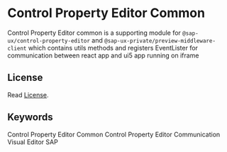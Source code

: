 # Control Property Editor Common

Control Property Editor common is a supporting module for `@sap-ux/control-property-editor` and `@sap-ux-private/preview-middleware-client` which contains utils methods and registers EventLister for communication between react app and ui5 app running on iframe
## License

Read [License](./LICENSE).

## Keywords
Control Property Editor Common
Control Property Editor Communication
Visual Editor
SAP